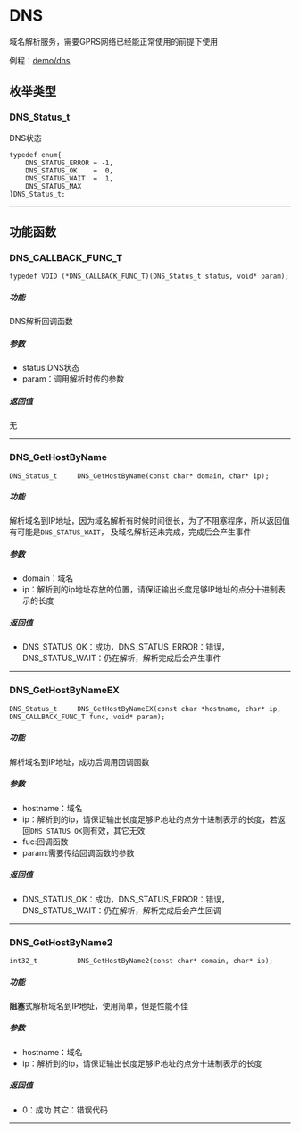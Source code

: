 DNS
====

域名解析服务，需要GPRS网络已经能正常使用的前提下使用

例程：[demo/dns](https://github.com/Ai-Thinker-Open/GPRS_C_SDK/blob/master/demo/dns/src/demo_dns.c)


## 枚举类型

### DNS_Status_t

DNS状态

```
typedef enum{
    DNS_STATUS_ERROR = -1,
    DNS_STATUS_OK    =  0,
    DNS_STATUS_WAIT  =  1,
    DNS_STATUS_MAX
}DNS_Status_t;
```

---


## 功能函数


### DNS_CALLBACK_FUNC_T

```
typedef VOID (*DNS_CALLBACK_FUNC_T)(DNS_Status_t status, void* param);
```

##### 功能

DNS解析回调函数

##### 参数

* status:DNS状态
* param：调用解析时传的参数

##### 返回值

无

---

### DNS_GetHostByName

```
DNS_Status_t     DNS_GetHostByName(const char* domain, char* ip);
```

##### 功能

解析域名到IP地址，因为域名解析有时候时间很长，为了不阻塞程序，所以返回值有可能是`DNS_STATUS_WAIT`，
及域名解析还未完成，完成后会产生事件

##### 参数

* domain：域名
* ip：解析到的ip地址存放的位置，请保证输出长度足够IP地址的点分十进制表示的长度

##### 返回值

* DNS_STATUS_OK：成功，DNS_STATUS_ERROR：错误，DNS_STATUS_WAIT：仍在解析，解析完成后会产生事件

---

### DNS_GetHostByNameEX

```
DNS_Status_t     DNS_GetHostByNameEX(const char *hostname, char* ip, DNS_CALLBACK_FUNC_T func, void* param);
```

##### 功能

解析域名到IP地址，成功后调用回调函数

##### 参数

* hostname：域名
* ip：解析到的ip，请保证输出长度足够IP地址的点分十进制表示的长度，若返回`DNS_STATUS_OK`则有效，其它无效
* fuc:回调函数
* param:需要传给回调函数的参数

##### 返回值

* DNS_STATUS_OK：成功，DNS_STATUS_ERROR：错误，DNS_STATUS_WAIT：仍在解析，解析完成后会产生回调

---

### DNS_GetHostByName2

```
int32_t          DNS_GetHostByName2(const char* domain, char* ip);
```

##### 功能

**阻塞**式解析域名到IP地址，使用简单，但是性能不佳

##### 参数

* hostname：域名
* ip：解析到的ip，请保证输出长度足够IP地址的点分十进制表示的长度

##### 返回值

* 0：成功 其它：错误代码

---
